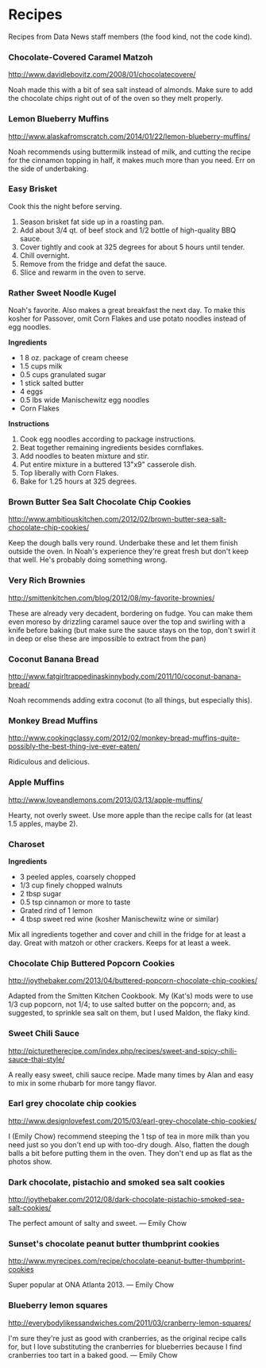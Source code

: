 # Recipes

Recipes from Data News staff members (the food kind, not the code kind).

### Chocolate-Covered Caramel Matzoh

http://www.davidlebovitz.com/2008/01/chocolatecovere/

Noah made this with a bit of sea salt instead of almonds.  Make sure to add the chocolate chips right out of of the oven so they melt properly.

### Lemon Blueberry Muffins

http://www.alaskafromscratch.com/2014/01/22/lemon-blueberry-muffins/

Noah recommends using buttermilk instead of milk, and cutting the recipe for the cinnamon topping in half, it makes much more than you need.  Err on the side of underbaking.

### Easy Brisket

Cook this the night before serving.

1. Season brisket fat side up in a roasting pan.
2. Add about 3/4 qt. of beef stock and 1/2 bottle of high-quality BBQ sauce.
3. Cover tightly and cook at 325 degrees for about 5 hours until tender.
4. Chill overnight.
5. Remove from the fridge and defat the sauce.
6. Slice and rewarm in the oven to serve.

### Rather Sweet Noodle Kugel

Noah's favorite. Also makes a great breakfast the next day. To make this kosher for Passover, omit Corn Flakes and use potato noodles instead of egg noodles.

**Ingredients**

* 1 8 oz. package of cream cheese
* 1.5 cups milk
* 0.5 cups granulated sugar
* 1 stick salted butter
* 4 eggs
* 0.5 lbs wide Manischewitz egg noodles
* Corn Flakes

**Instructions**

1. Cook egg noodles according to package instructions.
2. Beat together remaining ingredients besides cornflakes.
3. Add noodles to beaten mixture and stir.
4. Put entire mixture in a buttered 13"x9" casserole dish.
5. Top liberally with Corn Flakes.
6. Bake for 1.25 hours at 325 degrees.

### Brown Butter Sea Salt Chocolate Chip Cookies

http://www.ambitiouskitchen.com/2012/02/brown-butter-sea-salt-chocolate-chip-cookies/

Keep the dough balls very round.  Underbake these and let them finish outside the oven.  In Noah's experience they're great fresh but don't keep that well. He's probably doing something wrong.

### Very Rich Brownies

http://smittenkitchen.com/blog/2012/08/my-favorite-brownies/

These are already very decadent, bordering on fudge.  You can make them even moreso by drizzling caramel sauce over the top and swirling with a knife before baking (but make sure the sauce stays on the top, don't swirl it in deep or else these are impossible to extract from the pan)

### Coconut Banana Bread

http://www.fatgirltrappedinaskinnybody.com/2011/10/coconut-banana-bread/

Noah recommends adding extra coconut (to all things, but especially this).

### Monkey Bread Muffins

http://www.cookingclassy.com/2012/02/monkey-bread-muffins-quite-possibly-the-best-thing-ive-ever-eaten/

Ridiculous and delicious.

### Apple Muffins

http://www.loveandlemons.com/2013/03/13/apple-muffins/

Hearty, not overly sweet.  Use more apple than the recipe calls for (at least 1.5 apples, maybe 2).

### Charoset

**Ingredients**

* 3 peeled apples, coarsely chopped
* 1/3 cup finely chopped walnuts
* 2 tbsp sugar
* 0.5 tsp cinnamon or more to taste
* Grated rind of 1 lemon
* 4 tbsp sweet red wine (kosher Manischewitz wine or similar)

Mix all ingredients together and cover and chill in the fridge for at least a day. Great with matzoh or other crackers. Keeps for at least a week.

### Chocolate Chip Buttered Popcorn Cookies

http://joythebaker.com/2013/04/buttered-popcorn-chocolate-chip-cookies/

Adapted from the Smitten Kitchen Cookbook. My (Kat's) mods were to use 1/3 cup popcorn, not 1/4; to use salted butter on the popcorn; and, as suggested, to sprinkle sea salt on them, but I used Maldon, the flaky kind. 

### Sweet Chili Sauce

http://picturetherecipe.com/index.php/recipes/sweet-and-spicy-chili-sauce-thai-style/

A really easy sweet, chili sauce recipe.  Made many times by Alan and easy to mix in some rhubarb for more tangy flavor.

### Earl grey chocolate chip cookies 

http://www.designlovefest.com/2015/03/earl-grey-chocolate-chip-cookies/

I (Emily Chow) recommend steeping the 1 tsp of tea in more milk than you need just so you don't end up with too-dry dough. Also, flatten the dough balls a bit before putting them in the oven. They don't end up as flat as the photos show.

### Dark chocolate, pistachio and smoked sea salt cookies

http://joythebaker.com/2012/08/dark-chocolate-pistachio-smoked-sea-salt-cookies/

The perfect amount of salty and sweet. — Emily Chow

### Sunset's chocolate peanut butter thumbprint cookies 

http://www.myrecipes.com/recipe/chocolate-peanut-butter-thumbprint-cookies

Super popular at ONA Atlanta 2013. — Emily Chow

### Blueberry lemon squares

http://everybodylikessandwiches.com/2011/03/cranberry-lemon-squares/

I'm sure they're just as good with cranberries, as the original recipe calls for, but I love substituting the cranberries for blueberries because I find cranberries too tart in a baked good. — Emily Chow
